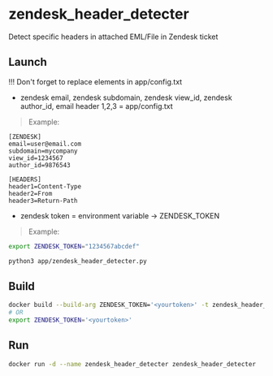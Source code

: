 # zendesk_header_detecter
Detect specific headers in attached EML/File in Zendesk ticket

## Launch
!!! Don't forget to replace elements in app/config.txt

- zendesk email, zendesk subdomain, zendesk view_id, zendesk author_id, email header 1,2,3 = app/config.txt
> Example:
```
[ZENDESK]
email=user@email.com
subdomain=mycompany
view_id=1234567
author_id=9876543

[HEADERS]
header1=Content-Type
header2=From
header3=Return-Path
```
- zendesk token = environment variable -> ZENDESK_TOKEN
> Example:
```bash
export ZENDESK_TOKEN="1234567abcdef"
```

```bash
python3 app/zendesk_header_detecter.py
```

## Build
```bash
docker build --build-arg ZENDESK_TOKEN='<yourtoken>' -t zendesk_header_detecter .
# OR
export ZENDESK_TOKEN='<yourtoken>'
```

## Run
```bash
docker run -d --name zendesk_header_detecter zendesk_header_detecter
```
